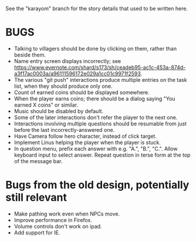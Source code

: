 See the "karayom" branch for the story details that used to be written here.

BUGS
====
* Talking to villagers should be done by clicking on them, rather than beside them.
* Name entry screen displays incorrectly; see https://www.evernote.com/shard/s173/sh/ceadeb95-ac1c-453a-874d-a3f17ac0003a/a96111596172e029a1cc01c9971f2593.
* The various "git push" interactions produce multiple entries on the task list, when they should produce only one.
* Count of earned coins should be displayed somewhere.
* When the player earns coins; there should be a dialog saying "You earned X coins" or similar.
* Music should be disabled by default.
* Some of the later interactions don't refer the player to the next one.
* Interactions involving multiple questions should be resumable from just before the last incorrectly-answered one.
* Have Camera follow hero character, instead of click target.
* Implement Linus helping the player when the player is stuck.
* In question menu, prefix each answer with e.g. "A.", "B.", "C.". Allow keyboard input to select answer. Repeat question in terse form at the top of the message bar.

Bugs from the old design, potentially still relevant
====================================================
* Make pathing work even when NPCs move.
* Improve performance in Firefox.
* Volume controls don't work on ipad.
* Add support for IE.
